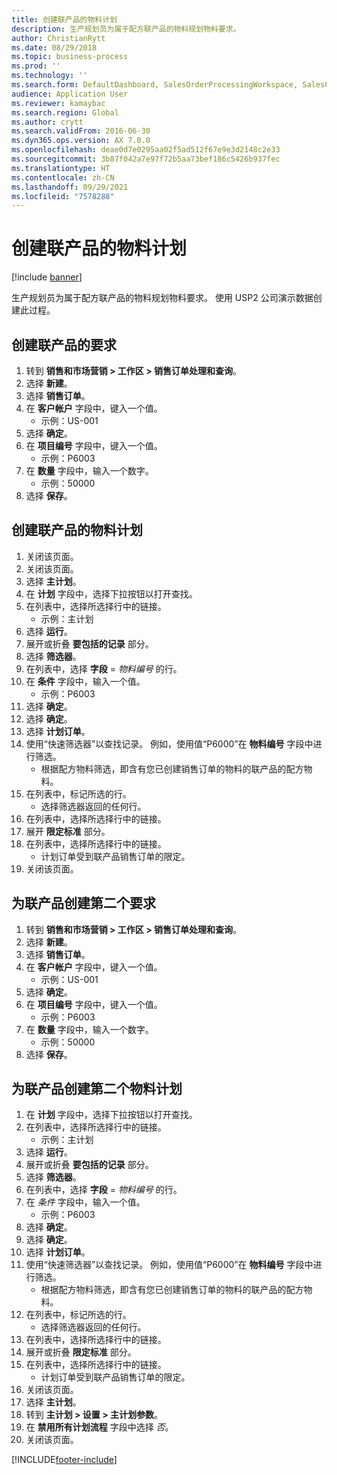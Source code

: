 ```yaml
---
title: 创建联产品的物料计划
description: 生产规划员为属于配方联产品的物料规划物料要求。
author: ChristianRytt
ms.date: 08/29/2018
ms.topic: business-process
ms.prod: ''
ms.technology: ''
ms.search.form: DefaultDashboard, SalesOrderProcessingWorkspace, SalesCreateOrder, SalesTable, ReqCreatePlanWorkspace, ReqTransPlanCard, SysQueryForm, ReqTransPo
audience: Application User
ms.reviewer: kamaybac
ms.search.region: Global
ms.author: crytt
ms.search.validFrom: 2016-06-30
ms.dyn365.ops.version: AX 7.0.0
ms.openlocfilehash: deae0d7e0295aa02f5ad512f67e9e3d2148c2e33
ms.sourcegitcommit: 3b87f042a7e97f72b5aa73bef186c5426b937fec
ms.translationtype: HT
ms.contentlocale: zh-CN
ms.lasthandoff: 09/29/2021
ms.locfileid: "7578288"
---
```

# <a name="create-a-material-plan-for-co-products"></a>创建联产品的物料计划

[!include [banner](../../includes/banner.md)]

生产规划员为属于配方联产品的物料规划物料要求。 使用 USP2 公司演示数据创建此过程。

## <a name="create-requirement-for-a-co-product"></a>创建联产品的要求

1. 转到 **销售和市场营销 \> 工作区 \> 销售订单处理和查询**。
1. 选择 **新建**。
1. 选择 **销售订单**。
1. 在 **客户帐户** 字段中，键入一个值。
    * 示例：US-001  
1. 选择 **确定**。
1. 在 **项目编号** 字段中，键入一个值。
    * 示例：P6003  
1. 在 **数量** 字段中，输入一个数字。
    * 示例：50000  
1. 选择 **保存**。

## <a name="create-a-material-plan-for-co-products"></a>创建联产品的物料计划

1. 关闭该页面。
1. 关闭该页面。
1. 选择 **主计划**。
1. 在 **计划** 字段中，选择下拉按钮以打开查找。
1. 在列表中，选择所选择行中的链接。
    * 示例：主计划  
1. 选择 **运行**。
1. 展开或折叠 **要包括的记录** 部分。
1. 选择 **筛选器**。
1. 在列表中，选择 **字段** = *物料编号* 的行。
1. 在 **条件** 字段中，输入一个值。
    * 示例：P6003  
1. 选择 **确定**。
1. 选择 **确定**。
1. 选择 **计划订单**。
1. 使用“快速筛选器”以查找记录。 例如，使用值“P6000”在 **物料编号** 字段中进行筛选。
    * 根据配方物料筛选，即含有您已创建销售订单的物料的联产品的配方物料。  
1. 在列表中，标记所选的行。
    * 选择筛选器返回的任何行。  
1. 在列表中，选择所选择行中的链接。
1. 展开 **限定标准** 部分。
1. 在列表中，选择所选择行中的链接。
    * 计划订单受到联产品销售订单的限定。  
1. 关闭该页面。

## <a name="create-a-second-requirement-for-a-co-product"></a>为联产品创建第二个要求

1. 转到 **销售和市场营销 \> 工作区 \> 销售订单处理和查询**。
1. 选择 **新建**。
1. 选择 **销售订单**。
1. 在 **客户帐户** 字段中，键入一个值。
    * 示例：US-001  
1. 选择 **确定**。
1. 在 **项目编号** 字段中，键入一个值。
    * 示例：P6003  
1. 在 **数量** 字段中，输入一个数字。
    * 示例：50000  
1. 选择 **保存**。

## <a name="create-a-second-material-plan-for-co-products"></a>为联产品创建第二个物料计划

1. 在 **计划** 字段中，选择下拉按钮以打开查找。
2. 在列表中，选择所选择行中的链接。
    * 示例：主计划  
3. 选择 **运行**。
4. 展开或折叠 **要包括的记录** 部分。
5. 选择 **筛选器**。
6. 在列表中，选择 **字段** = *物料编号* 的行。
7. 在 *条件* 字段中，输入一个值。
    * 示例：P6003  
8. 选择 **确定**。
9. 选择 **确定**。
10. 选择 **计划订单**。
11. 使用“快速筛选器”以查找记录。 例如，使用值“P6000”在 **物料编号** 字段中进行筛选。
    * 根据配方物料筛选，即含有您已创建销售订单的物料的联产品的配方物料。  
12. 在列表中，标记所选的行。
    * 选择筛选器返回的任何行。  
13. 在列表中，选择所选择行中的链接。
14. 展开或折叠 **限定标准** 部分。
15. 在列表中，选择所选择行中的链接。
    * 计划订单受到联产品销售订单的限定。  
16. 关闭该页面。
17. 选择 **主计划**。
18. 转到 **主计划 \> 设置 \> 主计划参数**。
19. 在 **禁用所有计划流程** 字段中选择 *否*。
20. 关闭该页面。


[!INCLUDE[footer-include](../../../includes/footer-banner.md)]